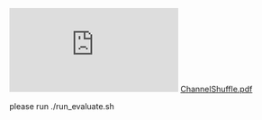 

![Image text](https://github.com/fengtuan/ShuffleNet_SS/blob/86107141f9df6776dc9dce9155f424fe4f6a68e8/ChannelShuffle.pdf)
[ChannelShuffle.pdf](https://github.com/fengtuan/ShuffleNet_SS/blob/86107141f9df6776dc9dce9155f424fe4f6a68e8/ChannelShuffle.pdf)


please run ./run_evaluate.sh
